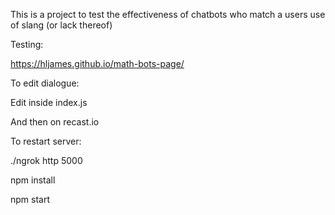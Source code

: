 This is a project to test the effectiveness of chatbots who match a users use of slang (or lack thereof)

Testing:

https://hljames.github.io/math-bots-page/

To edit dialogue:

Edit inside index.js

And then on recast.io

To restart server:

./ngrok http 5000

npm install

npm start

